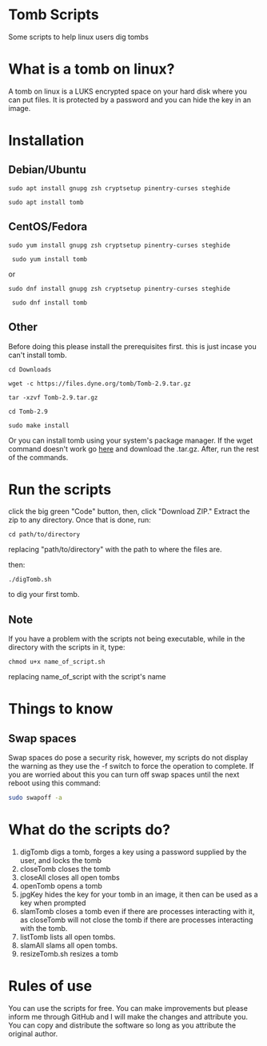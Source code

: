 # Tomb Scripts
 Some scripts to help linux users dig tombs

 # What is a tomb on linux?
 A tomb on linux is a LUKS encrypted space on your hard disk where you can put files. 
 It is protected by a password and you can hide the key in an image.

 # Installation
 
 ## Debian/Ubuntu

 ```shell
 sudo apt install gnupg zsh cryptsetup pinentry-curses steghide
 ```
 ```shell
 sudo apt install tomb
 ```
 
 ## CentOS/Fedora
 ```shell
 sudo yum install gnupg zsh cryptsetup pinentry-curses steghide
 ```
```shell
 sudo yum install tomb
```
 or
 ```shell
 sudo dnf install gnupg zsh cryptsetup pinentry-curses steghide
 ```
```shell
 sudo dnf install tomb
```	
## Other
Before doing this please install the prerequisites first. this is just incase you can't install tomb.
```shell
cd Downloads
```
```shell
wget -c https://files.dyne.org/tomb/Tomb-2.9.tar.gz
```
```shell
tar -xzvf Tomb-2.9.tar.gz
```
```shell
cd Tomb-2.9
```
```shell
sudo make install
```
Or you can install tomb using your system's package manager.
If the wget command doesn't work go [here](https://files.dyne.org/tomb) and download the .tar.gz. After, run the rest of the commands.

 # Run the scripts
 click the big green "Code" button, then, click "Download ZIP."
 Extract the zip to any directory.
 Once that is done, run:
 ```shell
 cd path/to/directory
 ```
 replacing "path/to/directory" with the path to where the files are.

 then:
 ```shell
 ./digTomb.sh
 ```
 to dig your first tomb.
## Note

 If you have a problem with the scripts not being executable, while in the directory with the scripts in it, type:
 ```shell
 chmod u+x name_of_script.sh
 ```
 replacing name_of_script with the script's name
 # Things to know
 
 ## Swap spaces
 Swap spaces do pose a security risk, however, my scripts do not display the warning as they use the -f switch to force the operation to complete.
 If you are worried about this you can turn off swap spaces until the next reboot using this command:
 ```bash
 sudo swapoff -a
 ```
 # What do the scripts do?

 1. digTomb digs a tomb, forges a key using a password supplied by the user, and locks the tomb
 2. closeTomb closes the tomb
 3. closeAll closes all open tombs
 4. openTomb opens a tomb
 5. jpgKey hides the key for your tomb in an image, it then can be used as a key when prompted
 6. slamTomb closes a tomb even if there are processes interacting with it, as closeTomb will not close the tomb if there are processes interacting with the tomb.
 7. listTomb lists all open tombs.
 8. slamAll slams all open tombs.
 9. resizeTomb.sh resizes a tomb


 # Rules of use
You can use the scripts for free. You can make improvements but please inform me through GitHub and I will make the changes and attribute you. You can copy and distribute the software so long as you attribute the original author.

